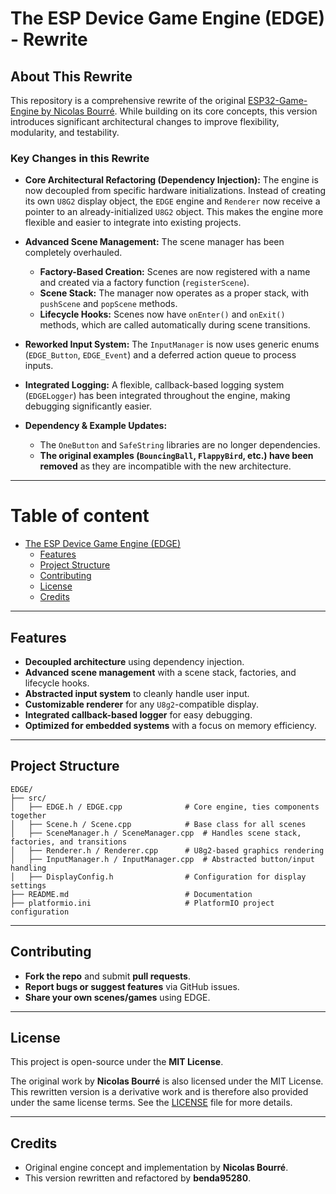 # The ESP Device Game Engine (EDGE) - Rewrite

## About This Rewrite

This repository is a comprehensive rewrite of the original [ESP32-Game-Engine by Nicolas Bourré](https://github.com/nbourre/ESP32-Game-Engine). While building on its core concepts, this version introduces significant architectural changes to improve flexibility, modularity, and testability.

### Key Changes in this Rewrite

*   **Core Architectural Refactoring (Dependency Injection):** The engine is now decoupled from specific hardware initializations. Instead of creating its own `U8G2` display object, the `EDGE` engine and `Renderer` now receive a pointer to an already-initialized `U8G2` object. This makes the engine more flexible and easier to integrate into existing projects.

*   **Advanced Scene Management:** The scene manager has been completely overhauled.
    *   **Factory-Based Creation:** Scenes are now registered with a name and created via a factory function (`registerScene`).
    *   **Scene Stack:** The manager now operates as a proper stack, with `pushScene` and `popScene` methods.
    *   **Lifecycle Hooks:** Scenes now have `onEnter()` and `onExit()` methods, which are called automatically during scene transitions.

*   **Reworked Input System:** The `InputManager` is now uses generic enums (`EDGE_Button`, `EDGE_Event`) and a deferred action queue to process inputs.

*   **Integrated Logging:** A flexible, callback-based logging system (`EDGELogger`) has been integrated throughout the engine, making debugging significantly easier.

*   **Dependency & Example Updates:**
    *   The `OneButton` and `SafeString` libraries are no longer dependencies.
    *   **The original examples (`BouncingBall`, `FlappyBird`, etc.) have been removed** as they are incompatible with the new architecture.

---

# Table of content <!-- omit in toc -->

- [The ESP Device Game Engine (EDGE)](#the-esp-device-game-engine-edge)
  - [Features](#features)
  - [Project Structure](#project-structure)
  - [Contributing](#contributing)
  - [License](#license)
  - [Credits](#credits)

---

## Features
- **Decoupled architecture** using dependency injection.
- **Advanced scene management** with a scene stack, factories, and lifecycle hooks.
- **Abstracted input system** to cleanly handle user input.
- **Customizable renderer** for any `U8g2`-compatible display.
- **Integrated callback-based logger** for easy debugging.
- **Optimized for embedded systems** with a focus on memory efficiency.

---

## Project Structure
```
EDGE/
├── src/
│   ├── EDGE.h / EDGE.cpp              # Core engine, ties components together
│   ├── Scene.h / Scene.cpp            # Base class for all scenes
│   ├── SceneManager.h / SceneManager.cpp  # Handles scene stack, factories, and transitions
│   ├── Renderer.h / Renderer.cpp      # U8g2-based graphics rendering
│   ├── InputManager.h / InputManager.cpp  # Abstracted button/input handling
│   ├── DisplayConfig.h                # Configuration for display settings
├── README.md                          # Documentation
├── platformio.ini                     # PlatformIO project configuration
```

---

## Contributing
- **Fork the repo** and submit **pull requests**.
- **Report bugs or suggest features** via GitHub issues.
- **Share your own scenes/games** using EDGE.

---

## License
This project is open-source under the **MIT License**.

The original work by **Nicolas Bourré** is also licensed under the MIT License. This rewritten version is a derivative work and is therefore also provided under the same license terms. See the [LICENSE](LICENSE) file for more details.

---

## Credits
- Original engine concept and implementation by **Nicolas Bourré**.
- This version rewritten and refactored by **benda95280**.
